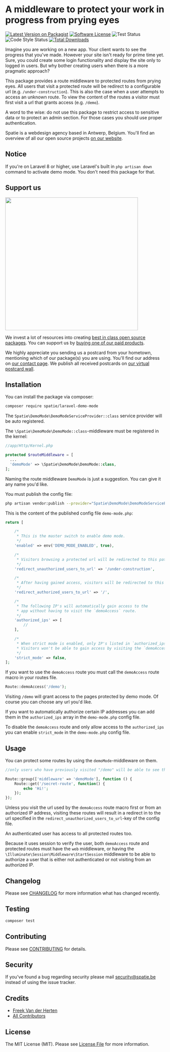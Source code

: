 # A middleware to protect your work in progress from prying eyes

[![Latest Version on Packagist](https://img.shields.io/packagist/v/spatie/laravel-demo-mode.svg?style=flat-square)](https://packagist.org/packages/spatie/laravel-demo-mode)
[![Software License](https://img.shields.io/badge/license-MIT-brightgreen.svg?style=flat-square)](LICENSE.md)
![Test Status](https://img.shields.io/github/workflow/status/spatie/laravel-demo-mode/run-tests?label=tests)
![Code Style Status](https://img.shields.io/github/workflow/status/spatie/laravel-demo-mode/Check%20&%20fix%20styling?label=code%20style)
[![Total Downloads](https://img.shields.io/packagist/dt/spatie/laravel-demo-mode.svg?style=flat-square)](https://packagist.org/packages/spatie/laravel-demo-mode)

Imagine you are working on a new app. Your client wants to see the progress that you've made. However your site isn't ready for prime time yet. Sure, you could create some login functionality and display the site only to logged in users. But why bother creating users when there is a more pragmatic approach?

This package provides a route middleware to protected routes from prying eyes. All users that visit a protected route will be redirect to a configurable url (e.g. `/under-construction`). This is also the case when a user attempts to access an unknown route. To view the content of the routes a visitor must first visit a url that grants access (e.g. `/demo`).

A word to the wise: do not use this package to restrict access to sensitive data or to protect an admin section. For those cases you should use proper authentication.

Spatie is a webdesign agency based in Antwerp, Belgium. You'll find an overview of all our open source projects [on our website](https://spatie.be/opensource).

## Notice

If you're on Laravel 8 or higher, use Laravel's built in `php artisan down` command to activate demo mode. You don't need this package for that.

## Support us

[<img src="https://github-ads.s3.eu-central-1.amazonaws.com/laravel-demo-mode.jpg?t=1" width="419px" />](https://spatie.be/github-ad-click/laravel-demo-mode)

We invest a lot of resources into creating [best in class open source packages](https://spatie.be/open-source). You can support us by [buying one of our paid products](https://spatie.be/open-source/support-us).

We highly appreciate you sending us a postcard from your hometown, mentioning which of our package(s) you are using. You'll find our address on [our contact page](https://spatie.be/about-us). We publish all received postcards on [our virtual postcard wall](https://spatie.be/open-source/postcards).

## Installation

You can install the package via composer:

``` bash
composer require spatie/laravel-demo-mode
```

The `Spatie\DemoMode\DemoModeServiceProvider::class` service provider will be auto registered.

The `\Spatie\DemoMode\DemoMode::class`-middleware must be registered in the kernel:

```php
//app/Http/Kernel.php

protected $routeMiddleware = [
  ...
  'demoMode' => \Spatie\DemoMode\DemoMode::class,
];
```

Naming the route middleware `DemoMode` is just a suggestion. You can give it any name you'd like.

You must publish the config file:

```bash
php artisan vendor:publish --provider="Spatie\DemoMode\DemoModeServiceProvider"
```

This is the content of the published config file `demo-mode.php`:

```php
return [

    /*
     * This is the master switch to enable demo mode.
     */
    'enabled' => env('DEMO_MODE_ENABLED', true),

    /*
     * Visitors browsing a protected url will be redirected to this path.
     */
    'redirect_unauthorized_users_to_url' => '/under-construction',

    /*
     * After having gained access, visitors will be redirected to this path.
     */
    'redirect_authorized_users_to_url' => '/',

    /*
     * The following IP's will automatically gain access to the
     * app without having to visit the `demoAccess` route.
     */
    'authorized_ips' => [
        //
    ],

    /*
     * When strict mode is enabled, only IP's listed in `authorized_ips` will gain access.
     * Visitors won't be able to gain access by visiting the `demoAccess` route anymore.
     */
    'strict_mode' => false,
];
```

If you want to use the `demoAccess` route you must call the `demoAccess` route macro in your routes file.
```php
Route::demoAccess('/demo');
```
Visiting `/demo` will grant access to the pages protected by demo mode. Of course you can choose any url you'd like.

If you want to automatically authorize certain IP addresses you can add them in the `authorized_ips` array in the `demo-mode.php` config file.

To disable the `demoAccess` route and only allow access to the `authorized_ips` you can enable `strict_mode` in the `demo-mode.php` config file.

## Usage

You can protect some routes by using the `demoMode`-middleware on them.

```php
//only users who have previously visited "/demo" will be able to see these pages.

Route::group(['middleware' => 'demoMode'], function () {
    Route::get('/secret-route', function() {
        echo 'Hi!';
    });
});
```

Unless you visit the url used by the `demoAccess` route macro first or from an authorized IP address, visiting these routes will result in a redirect in to the url specified in the `redirect_unauthorized_users_to_url`-key of the config file.

An authenticated user has access to all protected routes too.

Because it uses session to verify the user, both `demoAccess` route and protected routes must have the `web` middleware, or having the `\Illuminate\Session\Middleware\StartSession` middleware to be able to authorize a user that is either not authenticated or not visiting from an authorized IP.

## Changelog

Please see [CHANGELOG](CHANGELOG.md) for more information what has changed recently.

## Testing

``` bash
composer test
```

## Contributing

Please see [CONTRIBUTING](https://github.com/spatie/.github/blob/main/CONTRIBUTING.md) for details.

## Security

If you've found a bug regarding security please mail [security@spatie.be](mailto:security@spatie.be) instead of using the issue tracker.

## Credits

- [Freek Van der Herten](https://github.com/freekmurze)
- [All Contributors](../../contributors)

## License

The MIT License (MIT). Please see [License File](LICENSE.md) for more information.
